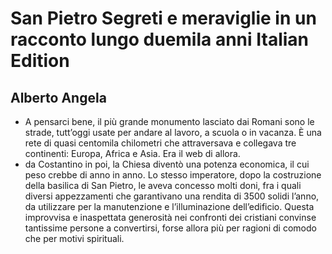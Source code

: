 # San Pietro Segreti e meraviglie in un racconto lungo duemila anni Italian Edition
## Alberto Angela
- A pensarci bene, il più grande monumento lasciato dai Romani sono le strade, tutt’oggi usate per andare al lavoro, a scuola o in vacanza. È una rete di quasi centomila chilometri che attraversava e collegava tre continenti: Europa, Africa e Asia. Era il web di allora.
- da Costantino in poi, la Chiesa diventò una potenza economica, il cui peso crebbe di anno in anno. Lo stesso imperatore, dopo la costruzione della basilica di San Pietro, le aveva concesso molti doni, fra i quali diversi appezzamenti che garantivano una rendita di 3500 solidi l’anno, da utilizzare per la manutenzione e l’illuminazione dell’edificio. Questa improvvisa e inaspettata generosità nei confronti dei cristiani convinse tantissime persone a convertirsi, forse allora più per ragioni di comodo che per motivi spirituali.
